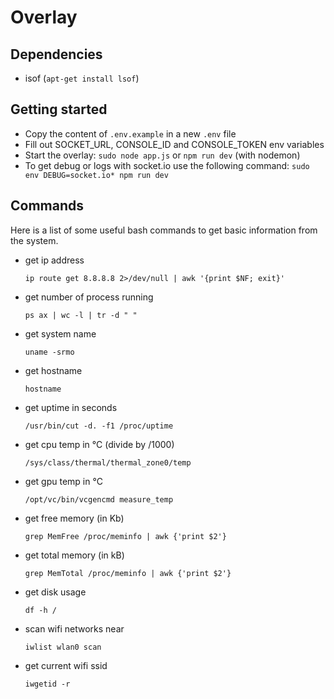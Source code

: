 # Overlay

## Dependencies

- isof (`apt-get install lsof`)

## Getting started

- Copy the content of `.env.example` in a new `.env` file
- Fill out SOCKET_URL, CONSOLE_ID and CONSOLE_TOKEN env variables
- Start the overlay: `sudo node app.js` or `npm run dev` (with nodemon)
- To get debug or logs with socket.io use the following command: `sudo env DEBUG=socket.io* npm run dev`

## Commands

Here is a list of some useful bash commands to get basic information from the system.

- get ip address

    `ip route get 8.8.8.8 2>/dev/null | awk '{print $NF; exit}'`

- get number of process running

    `ps ax | wc -l | tr -d " "`

- get system name

    `uname -srmo`

- get hostname

    `hostname`

- get uptime in seconds

    `/usr/bin/cut -d. -f1 /proc/uptime`

- get cpu temp in °C (divide by /1000)

    `/sys/class/thermal/thermal_zone0/temp`

- get gpu temp in °C

    `/opt/vc/bin/vcgencmd measure_temp`

- get free memory (in Kb)

    `grep MemFree /proc/meminfo | awk {'print $2'}`

- get total memory (in kB)

    `grep MemTotal /proc/meminfo | awk {'print $2'}`

- get disk usage

    `df -h /`

- scan wifi networks near

    `iwlist wlan0 scan`

- get current wifi ssid

    `iwgetid -r`
